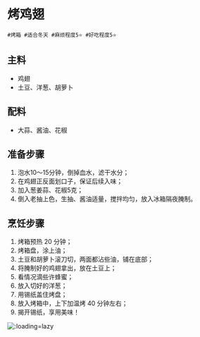 # 烤鸡翅

```
#烤箱 #适合冬天 #麻烦程度5⭐️ #好吃程度5⭐️
```

## 主料

- 鸡翅
- 土豆、洋葱、胡萝卜

## 配料

- 大蒜、酱油、花椒

## 准备步骤

1. 泡水10～15分钟，倒掉血水，滤干水分；
2. 在鸡翅正反面划口子，保证后续入味；
3. 加入葱姜蒜、花椒5克；
4. 倒入老抽上色，生抽、酱油适量，搅拌均匀，放入冰箱隔夜腌制。

## 烹饪步骤

1. 烤箱预热 20 分钟；
2. 烤箱盘，涂上油；
3. 土豆和胡萝卜滚刀切，两面都沾些油，铺在底部；
4. 将腌制好的鸡翅拿出，放在土豆上；
5. 看情况滴些许蜂蜜；
6. 放入切好的洋葱；
7. 用锡纸盖住烤盘；
8. 放入烤箱中，上下加温烤 40 分钟左右；
9. 揭开锡纸，享用美味！

![](../_images/kaojici. ':loading=lazy')
